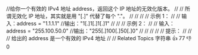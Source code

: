 //给你一个有效的 IPv4 地址 address，返回这个 IP 地址的无效化版本。 
//
// 所谓无效化 IP 地址，其实就是用 "[.]" 代替了每个 "."。 
//
// 
//
// 示例 1： 
//
// 输入：address = "1.1.1.1"
//输出："1[.]1[.]1[.]1"
// 
//
// 示例 2： 
//
// 输入：address = "255.100.50.0"
//输出："255[.]100[.]50[.]0"
// 
//
// 
//
// 提示： 
//
// 
// 给出的 address 是一个有效的 IPv4 地址 
// 
// Related Topics 字符串 👍 77 👎 0
